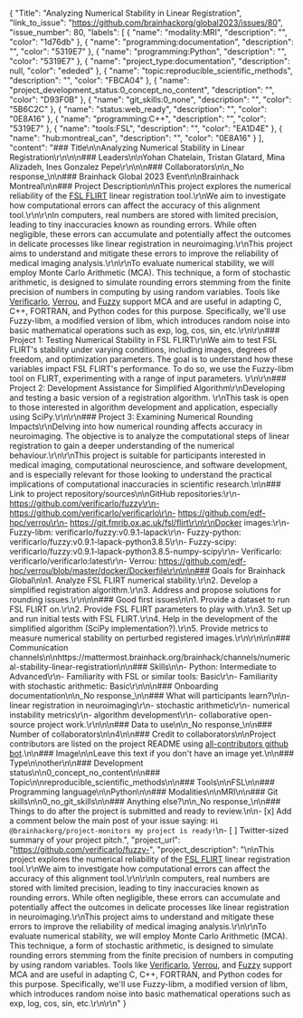 {
  "Title": "Analyzing Numerical Stability in Linear Registration",
  "link_to_issue": "https://github.com/brainhackorg/global2023/issues/80",
  "issue_number": 80,
  "labels": [
    {
      "name": "modality:MRI",
      "description": "",
      "color": "1d76db"
    },
    {
      "name": "programming:documentation",
      "description": "",
      "color": "5319E7"
    },
    {
      "name": "programming:Python",
      "description": "",
      "color": "5319E7"
    },
    {
      "name": "project_type:documentation",
      "description": null,
      "color": "ededed"
    },
    {
      "name": "topic:reproducible_scientific_methods",
      "description": "",
      "color": "FBCA04"
    },
    {
      "name": "project_development_status:0_concept_no_content",
      "description": "",
      "color": "D93F0B"
    },
    {
      "name": "git_skills:0_none",
      "description": "",
      "color": "5B6C2C"
    },
    {
      "name": "status:web_ready",
      "description": "",
      "color": "0E8A16"
    },
    {
      "name": "programming:C++",
      "description": "",
      "color": "5319E7"
    },
    {
      "name": "tools:FSL",
      "description": "",
      "color": "EA1D4E"
    },
    {
      "name": "hub:montreal_can",
      "description": "",
      "color": "0E8A16"
    }
  ],
  "content": "### Title\n\nAnalyzing Numerical Stability in Linear Registration\r\n\n\n### Leaders\n\nYohan Chatelain, Tristan Glatard, Mina Alizadeh, Ines Gonzalez Pepe\r\n\n\n### Collaborators\n\n_No response_\n\n### Brainhack Global 2023 Event\n\nBrainhack Montreal\n\n### Project Description\n\nThis project explores the numerical reliability of the [FSL FLIRT](https://fsl.fmrib.ox.ac.uk/fsl/fslwiki/FLIRT) linear registration tool.\r\nWe aim to investigate how computational errors can affect the accuracy of this alignment tool.\r\n\r\nIn computers, real numbers are stored with limited precision, leading to tiny inaccuracies known as rounding errors. While often negligible, these errors can accumulate and potentially affect the outcomes in delicate processes like linear registration in neuroimaging.\r\nThis project aims to understand and mitigate these errors to improve the reliability of medical imaging analysis.\r\n\r\nTo evaluate numerical stability, we will employ Monte Carlo Arithmetic (MCA). This technique, a form of stochastic arithmetic, is designed to simulate rounding errors stemming from the finite precision of numbers in computing by using random variables. Tools like [Verificarlo](https://github.com/verificarlo/verificarlo), [Verrou](https://github.com/edf-hpc/verrou), and [Fuzzy](https://github.com/verificarlo/fuzzy) support MCA and are useful in adapting C, C++, FORTRAN, and Python codes for this purpose. Specifically, we'll use Fuzzy-libm, a modified version of libm, which introduces random noise into basic mathematical operations such as exp, log, cos, sin, etc.\r\n\r\n### Project 1: Testing Numerical Stability in FSL FLIRT\r\nWe aim to test FSL FLIRT's stability under varying conditions, including images, degrees of freedom, and optimization parameters. The goal is to understand how these variables impact FSL FLIRT's performance. To do so, we use the Fuzzy-libm tool on FLIRT, experimenting with a range of input parameters. \r\n\r\n### Project 2: Development Assistance for Simplified Algorithm\r\nDeveloping and testing a basic version of a registration algorithm. \r\nThis task is open to those interested in algorithm development and application, especially using SciPy.\r\n\r\n### Project 3: Examining Numerical Rounding Impacts\r\nDelving into how numerical rounding affects accuracy in neuroimaging. The objective is to analyze the computational steps of linear registration to gain a deeper understanding of the numerical behaviour.\r\n\r\nThis project is suitable for participants interested in medical imaging, computational neuroscience, and software development, and is especially relevant for those looking to understand the practical implications of computational inaccuracies in scientific research.\n\n### Link to project repository/sources\n\nGitHub repositories:\r\n- https://github.com/verificarlo/fuzzy\r\n- https://github.com/verificarlo/verificarlo\r\n- https://github.com/edf-hpc/verrou\r\n- https://git.fmrib.ox.ac.uk/fsl/flirt\r\n\r\nDocker images:\r\n- Fuzzy-libm: verificarlo/fuzzy:v0.9.1-lapack\r\n- Fuzzy-python: verificarlo/fuzzy:v0.9.1-lapack-python3.8.5\r\n- Fuzzy-scipy: verificarlo/fuzzy:v0.9.1-lapack-python3.8.5-numpy-scipy\r\n- Verificarlo: verificarlo/verificarlo:latest\r\n- Verrou: https://github.com/edf-hpc/verrou/blob/master/docker/Dockerfile\r\n\n\n### Goals for Brainhack Global\n\n1. Analyze FSL FLIRT numerical stability.\r\n2. Develop a simplified registration algorithm.\r\n3. Address and propose solutions for rounding issues.\r\n\n\n### Good first issues\n\n1. Provide a dataset to run FSL FLIRT on.\r\n2. Provide FSL FLIRT parameters to play with.\r\n3. Set up and run initial tests with FSL FLIRT.\r\n4. Help in the development of the simplified algorithm (SciPy implementation?).\r\n5. Provide metrics to measure numerical stability on perturbed registered images.\r\n\r\n\n\n### Communication channels\n\nhttps://mattermost.brainhack.org/brainhack/channels/numerical-stability-linear-registration\n\n### Skills\n\n- Python: Intermediate to Advanced\r\n- Familiarity with FSL or similar tools: Basic\r\n- Familiarity with stochastic arithmetic: Basic\r\n\n\n### Onboarding documentation\n\n_No response_\n\n### What will participants learn?\n\n- linear registration in neuroimaging\r\n- stochastic arithmetic\r\n- numerical instability metrics\r\n- algorithm development\r\n- collaborative open-source project work.\r\n\n\n### Data to use\n\n_No response_\n\n### Number of collaborators\n\n4\n\n### Credit to collaborators\n\nProject contributors are listed on the project README using [all-contributors github bot](https://github.com/all-contributors/all-contributors).\n\n### Image\n\nLeave this text if you don't have an image yet.\n\n### Type\n\nother\n\n### Development status\n\n0_concept_no_content\n\n### Topic\n\nreproducible_scientific_methods\n\n### Tools\n\nFSL\n\n### Programming language\n\nPython\n\n### Modalities\n\nMRI\n\n### Git skills\n\n0_no_git_skills\n\n### Anything else?\n\n_No response_\n\n### Things to do after the project is submitted and ready to review.\n\n- [x] Add a comment below the main post of your issue saying: `Hi @brainhackorg/project-monitors my project is ready!`\n- [ ] Twitter-sized summary of your project pitch.",
  "project_url": "https://github.com/verificarlo/fuzzy-",
  "project_description": "\n\nThis project explores the numerical reliability of the [FSL FLIRT](https://fsl.fmrib.ox.ac.uk/fsl/fslwiki/FLIRT) linear registration tool.\r\nWe aim to investigate how computational errors can affect the accuracy of this alignment tool.\r\n\r\nIn computers, real numbers are stored with limited precision, leading to tiny inaccuracies known as rounding errors. While often negligible, these errors can accumulate and potentially affect the outcomes in delicate processes like linear registration in neuroimaging.\r\nThis project aims to understand and mitigate these errors to improve the reliability of medical imaging analysis.\r\n\r\nTo evaluate numerical stability, we will employ Monte Carlo Arithmetic (MCA). This technique, a form of stochastic arithmetic, is designed to simulate rounding errors stemming from the finite precision of numbers in computing by using random variables. Tools like [Verificarlo](https://github.com/verificarlo/verificarlo), [Verrou](https://github.com/edf-hpc/verrou), and [Fuzzy](https://github.com/verificarlo/fuzzy) support MCA and are useful in adapting C, C++, FORTRAN, and Python codes for this purpose. Specifically, we'll use Fuzzy-libm, a modified version of libm, which introduces random noise into basic mathematical operations such as exp, log, cos, sin, etc.\r\n\r\n"
}